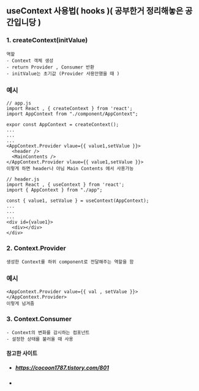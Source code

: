 ## useContext 사용법( hooks )( 공부한거 정리해놓은 공간입니당 )

### 1. createContext(initValue)
```
역할
- Context 객체 생성
- return Provider , Consumer 반환
- initValue는 초기값 (Provider 사용안했을 때 )
```
### 예시
```
// app.js
import React , { createContext } from 'react';
import AppContext from "./component/AppContext";

expor const AppContext = createContext();
...
...
...
<AppContext.Provider vlaue={{ value1,setValue }}>
  <header />
  <MainContents />
</AppContext.Provider vlaue={{ value1,setValue }}>
이렇게 하면 header나 아님 Main Contents 에서 사용가능
```
```
// header.js
import React , { useContext } from 'react';
import { AppContext } from "./app";

const { value1, setValue } = useContext(AppContext);
...
...
...
<div id={value1}>
  <div></div>
</div>
```
### 2. Context.Provider
```
생성한 Context를 하위 component로 전달해주는 역할을 함
```
### 예시
```
<AppContext.Provider value={{ val , setValue }}>
</AppContext.Provider>
이렇게 넘겨줌
```
### 3. Context.Consumer
```
- Context의 변화를 감시하는 컴포넌트
- 설정한 상태를 불러올 때 사용
```

#### 참고한 사이트
- ##### https://cocoon1787.tistory.com/801
- 
